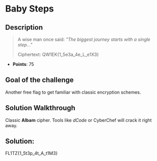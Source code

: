 # Baby Steps

## Description

> A wise man once said: *"The biggest journey starts with a single step..."*
> 
> Ciphertext: QW1EK{1_5e3a_4e_L_e1X3}

- **Points**: 75

## Goal of the challenge

Another free flag to get familiar with classic encryption schemes.

## Solution Walkthrough

Classic **Albam** cipher. Tools like *dCode* or CyberChef will crack it right away.

## Solution:

FL1TZ{1_5t3p_4t_A_t1M3}
